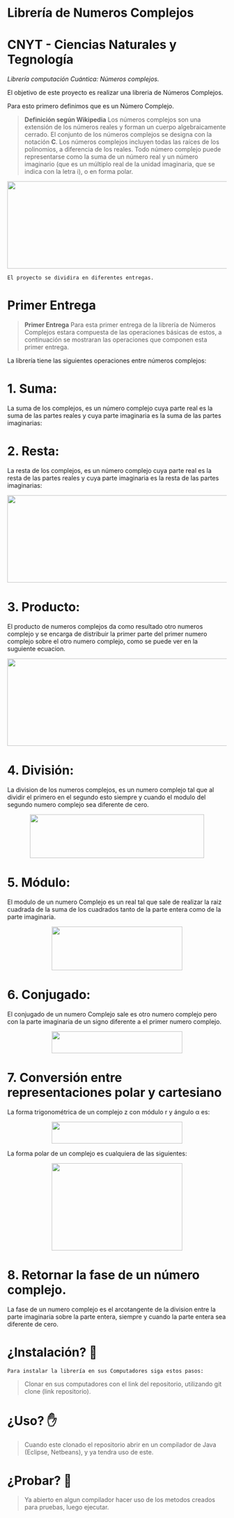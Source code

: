 # Librería de Numeros Complejos

# CNYT - Ciencias Naturales y Tegnología

_Librería computación Cuántica: Números complejos._

El objetivo de este proyecto es realizar una libreria de Números Complejos.

Para esto primero definimos que es un Número Complejo.

> **Definición según Wikipedia** Los números complejos son una extensión de los números reales y forman un cuerpo algebraicamente cerrado. El conjunto de los números complejos se designa con la notación **C**.  Los números complejos incluyen todas las raíces de los polinomios, a diferencia de los reales. Todo número complejo puede representarse como la suma de un número real y un número imaginario (que es un múltiplo real de la unidad imaginaria, que se indica con la letra i), o en forma polar.

<p align="center">
  <img width="700" height="200" src="https://masmates.files.wordpress.com/2014/01/numeros_complejos.png?w=630&h=224">
</p>

```
El proyecto se dividira en diferentes entregas.
```

# Primer Entrega

> **Primer Entrega** Para esta primer entrega de la librería de Números Complejos estara compuesta de las operaciones básicas de estos, a continuación se mostraran las operaciones que componen esta primer entrega.

La librería tiene las siguientes operaciones entre números complejos:


# 1. Suma:

La suma de los complejos, es un número complejo cuya parte real es la suma de las partes reales y cuya parte imaginaria es la suma de las partes imaginarias:


# 2. Resta:

La resta de los complejos, es un número complejo cuya parte real es la resta de las partes reales y cuya parte imaginaria es la resta de las partes imaginarias:
   
<p align="center">
  <img width="700" height="200" src="http://2.bp.blogspot.com/-v64tJ2cgWiI/T2AgA0MU0-I/AAAAAAAACac/FYyKH_uMRuo/s1600/sumarestacomplejos.png">
</p>
   
# 3. Producto:
  
  El producto de numeros complejos da como resultado otro numeros complejo y se encarga de distribuir la primer parte del primer numero   complejo sobre el otro numero complejo, como se puede ver en la suguiente ecuacion.
            
<p align="center">
  <img width="700" height="200" src="http://matematicatuya.com/Complejos/IMuS1b.png">
</p>

# 4. División:

  La division de los numeros complejos, es un numero complejo tal que al dividir el primero en el segundo esto siempre y cuando el         modulo del segundo numero complejo sea diferente de cero.
  
<p align="center">
  <img width="400" height="100" src="https://www.ditutor.com/numeros_complejos/images/12.gif">
</p>

# 5. Módulo:

   El modulo de un numero Complejo es un real tal que sale de realizar la raiz cuadrada de la suma de los cuadrados tanto de la parte      entera como de la parte imaginaria.

<p align="center">
  <img width="300" height="100" src="http://recursostic.educacion.es/descartes/web/materiales_didacticos/Numeros_complejos_operaciones/modulo.gif">
</p>

# 6. Conjugado:

  El conjugado de un numero Complejo sale es otro numero complejo pero con la parte imaginaria de un signo diferente a el primer numero   complejo.
<p align="center">
  <img width="300" height="50" src="https://wikimedia.org/api/rest_v1/media/math/render/svg/a31d6b1e6bf2cc9ae9fbb2eb3b8f468f082574b2">
</p>
  
  
# 7. Conversión entre representaciones polar y cartesiano

La forma trigonométrica de un complejo z con módulo r y ángulo α es:

<p align="center">
  <img width="300" height="50" src="https://www.matesfacil.com/BAC/complejos/IMG2/T1.png">
</p>

La forma polar de un complejo es cualquiera de las siguientes:

<p align="center">
  <img width="300" height="200" src="https://www.matesfacil.com/BAC/complejos/IMG2/T2.png">
</p>

# 8. Retornar la fase de un número complejo.

  La fase de un numero complejo es el arcotangente de la division entre la parte imaginaria sobre la parte entera, siempre y cuando la     parte entera sea diferente de cero.
  
 
# ¿Instalación? :file_folder:

```
Para instalar la librería en sus Computadores siga estos pasos:
```

> Clonar en sus computadores con el link del repositorio, utilizando git clone (link repositorio).

# ¿Uso? :hand:

> Cuando este clonado el repositorio abrir en un compilador de Java (Eclipse, Netbeans), y ya tendra uso de este.

# ¿Probar? :wrench:

> Ya abierto en algun compilador hacer uso de los metodos creados para pruebas, luego ejecutar.
